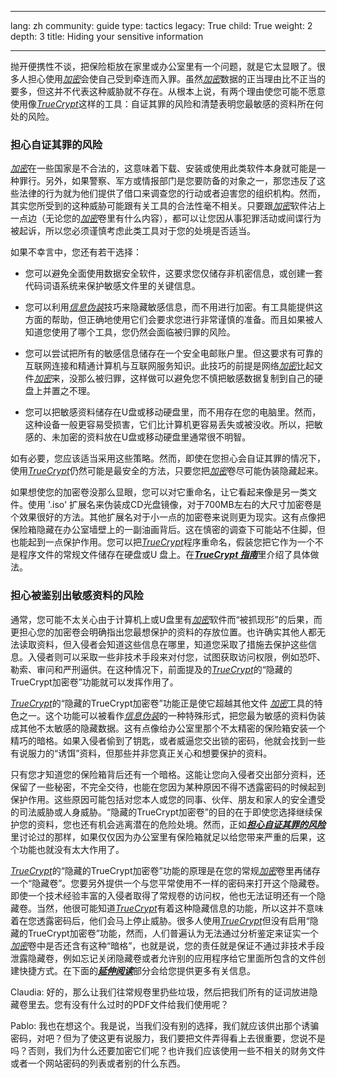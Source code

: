 

---

lang: zh
community: guide
type: tactics
legacy: True
child: True
weight: 2
depth: 3
title: Hiding your sensitive information

---

抛开便携性不谈，把保险柜放在家里或办公室里有一个问题，就是它太显眼了。很多人担心使用[*加密*](/zh/glossary#Encryption)会使自己受到牵连而入罪。虽然[*加密*](/zh/glossary#Encryption)数据的正当理由比不正当的要多，但这并不代表这种威胁就不存在。从根本上说，有两个理由使您可能不愿意使用像[*TrueCrypt*](/zh/glossary#TrueCrypt)这样的工具：自证其罪的风险和清楚表明您最敏感的资料所在何处的风险。

### **担心自证其罪的风险** ###

[*加密*](/zh/glossary#Encryption)在一些国家是不合法的，这意味着下载、安装或使用此类软件本身就可能是一种罪行。另外，如果警察、军方或情报部门是您要防备的对象之一，那您违反了这些法律的行为就为他们提供了借口来调查您的行动或者迫害您的组织机构。然而，其实您所受到的这种威胁可能跟有关工具的合法性毫不相关。只要跟[*加密*](/zh/glossary#Encryption)软件沾上一点边（无论您的[*加密*](/zh/glossary#Encryption)卷里有什么内容），都可以让您因从事犯罪活动或间谍行为被起诉，所以您必须谨慎考虑此类工具对于您的处境是否适当。

如果不幸言中，您还有若干选择：

- 您可以避免全面使用数据安全软件，这要求您仅储存非机密信息，或创建一套代码词语系统来保护敏感文件里的关键信息。

- 您可以利用[*信息伪装*](/zh/glossary#Steganography)技巧来隐藏敏感信息，而不用进行加密。有工具能提供这方面的帮助，但正确地使用它们会要求您进行非常谨慎的准备。而且如果被人知道您使用了哪个工具，您仍然会面临被归罪的风险。

- 您可以尝试把所有的敏感信息储存在一个安全电邮账户里。但这要求有可靠的互联网连接和精通计算机与互联网服务知识。此技巧的前提是网络[*加密*](/zh/glossary#Encryption)比起文件[*加密*](/zh/glossary#Encryption)来，没那么被归罪，这样做可以避免您不慎把敏感数据复制到自己的硬盘上并置之不理。

- 您可以把敏感资料储存在U盘或移动硬盘里，而不用存在您的电脑里。然而，这种设备一般更容易受损害，它们比计算机更容易丢失或被没收。所以，把敏感的、未加密的资料放在U盘或移动硬盘里通常很不明智。
	
如有必要，您应该适当采用这些策略。然而，即使在您担心会自证其罪的情况下，使用[*TrueCrypt*](/zh/glossary#TrueCrypt)仍然可能是最安全的方法，只要您把[*加密*](/zh/glossary#Encryption)卷尽可能伪装隐藏起来。

如果想使您的加密卷没那么显眼，您可以对它重命名，让它看起来像是另一类文件。使用 '.iso' 扩展名来伪装成CD光盘镜像，对于700MB左右的大尺寸加密卷是个效果很好的方法。其他扩展名对于小一点的加密卷来说则更为现实。这有点像把保险箱隐藏在办公室墙壁上的一副油画背后。这在慎密的调查下可能站不住脚，但也能起到一点保护作用。您可以把[*TrueCrypt*](/zh/glossary#TrueCrypt)程序重命名，假装您把它作为一个不是程序文件的常规文件储存在硬盘或U 盘上。在[***TrueCrypt 指南***](/zh/truecrypt_main)里介绍了具体做法。

### **担心被鉴别出敏感资料的风险** ###

通常，您可能不太关心由于计算机上或U盘里有[*加密*](/zh/glossary#Encryption)软件而“被抓现形”的后果，而更担心您的加密卷会明确指出您最想保护的资料的存放位置。也许确实其他人都无法读取资料，但入侵者会知道这些信息在哪里，知道您采取了措施去保护这些信息。入侵者则可以采取一些非技术手段来对付您，试图获取访问权限，例如恐吓、勒索、审问和严刑逼供。在这种情况下，前面提及的[*TrueCrypt*](/zh/glossary#TrueCrypt)的“隐藏的TrueCrypt加密卷”功能就可以发挥作用了。

[*TrueCrypt*](/zh/glossary#TrueCrypt)的“隐藏的TrueCrypt加密卷”功能正是使它超越其他文件 [*加密*](/zh/glossary#encryption)工具的特色之一。这个功能可以被看作[*信息伪装*](/zh/glossary#Steganography)的一种特殊形式，把您最为敏感的资料伪装成其他不太敏感的隐藏数据。这有点像给办公室里那个不太精密的保险箱安装一个精巧的暗格。如果入侵者偷到了钥匙，或者威逼您交出锁的密码，他就会找到一些有说服力的“诱饵”资料，但那些并非您真正关心和想要保护的资料。

只有您才知道您的保险箱背后还有一个暗格。这能让您向入侵者交出部分资料，还保留了一些秘密，不完全交待，也能在您因为某种原因不得不透露密码的时候起到保护作用。这些原因可能包括对您本人或您的同事、伙伴、朋友和家人的安全遭受的司法威胁或人身威胁。“隐藏的TrueCrypt加密卷”的目的在于即使您选择继续保护您的资料，您也还有机会逃离潜在的危险处境。然而，正如[***担心自证其罪的风险***](#Considering_the_risk_of_self-incrimination)里讨论过的那样，如果仅仅因为办公室里有保险箱就足以给您带来严重的后果，这个功能也就没有太大作用了。

[*TrueCrypt*](/zh/glossary#TrueCrypt)的“隐藏的TrueCrypt加密卷”功能的原理是在您的常规[*加密*](/glossary#Encryption)卷里再储存一个“隐藏卷”。您要另外提供一个与您平常使用不一样的密码来打开这个隐藏卷。即使一个技术经验丰富的入侵者取得了常规卷的访问权，他也无法证明还有一个隐藏卷。当然，他很可能知道[*TrueCrypt*](/zh/glossary#TrueCrypt)有着这种隐藏信息的功能，所以这并不意味着在您透露密码后，他们会马上停止威胁。很多人使用[*TrueCrypt*](/zh/glossary#TrueCrypt)但没有启用“隐藏的TrueCrypt加密卷”功能，然而，人们普遍认为无法通过分析鉴定来证实一个[*加密*](/zh/glossary#Encryption)卷中是否还含有这种“暗格”，也就是说，您的责任就是保证不通过非技术手段泄露隐藏卷，例如忘记关闭隐藏卷或者允许别的应用程序给它里面所包含的文件创建快捷方式。在下面的[***延伸阅读***](/zh/chapter_4_3)部分会给您提供更多有关信息。

<div class="background" markdown="1">
Claudia: 好的，那么让我们往常规卷里扔些垃圾，然后把我们所有的证词放进隐藏卷里去。您有没有什么过时的PDF文件给我们使用呢？

Pablo: 我也在想这个。我是说，当我们没有别的选择，我们就应该供出那个诱骗密码，对吧？但为了使这更有说服力，我们要把文件弄得看上去很重要，您说不是吗？否则，我们为什么还要加密它们呢？也许我们应该使用一些不相关的财务文件或者一个网站密码的列表或者别的什么东西。
</div>


